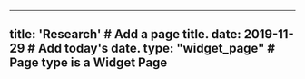 <script type="text/javascript">
function showHideAbstract(id) {
  var e = document.getElementById(id);
  if (e.style.display == 'none')
    e.style.display = 'block';
  else
    e.style.display = 'none';
}
</script>
---
title: 'Research'  # Add a page title.
date: 2019-11-29  # Add today's date.
type: "widget_page"  # Page type is a Widget Page
---